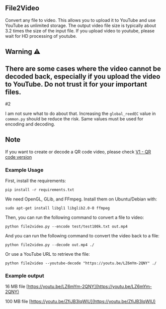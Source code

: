## File2Video

Convert any file to video. This allows you to upload it to YouTube and use YouTube as unlimited storage. The output video file size is typically about 3.2 times the size of the input file. If you upload video to youtube, please wait for HD processing of youtube.

## Warning ⚠️

## There are some cases where the video cannot be decoded back, especially if you upload the video to YouTube. Do not trust it for your important files.
#2

I am not sure what to do about that. Increasing the `global_reedEC` value in `common.py` should be reduce the risk. Same values must be used for encoding and decoding.

## Note
If you want to create or decode a QR code video, please check [V1 - QR code version](https://github.com/karaketir16/file2video/releases/tag/v1)

### Example Usage
First, install the requirements:
```
pip install -r requirements.txt
```
We need OpenGL, GLib, and FFmpeg. Install them on Ubuntu/Debian with:
```
sudo apt-get install libgl1 libglib2.0-0 ffmpeg
```

Then, you can run the following command to convert a file to video:
```
python file2video.py --encode test/test100k.txt out.mp4
```
And you can run the following command to convert the video back to a file:
```
python file2video.py --decode out.mp4 ./
```
Or use a YouTube URL to retrieve the file:
```
python file2video --youtube-decode "https://youtu.be/LZ6mYm-2QNY" ./
```

### Example output
16 MB file [https://youtu.be/LZ6mYm-2QNY](https://youtu.be/LZ6mYm-2QNY)

100 MB file [https://youtu.be/ZfiJB3lqWlU](https://youtu.be/ZfiJB3lqWlU)


